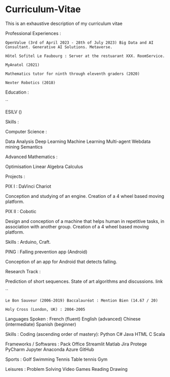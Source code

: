 # Curriculum-Vitae
This is an exhaustive description of my curriculum vitae

Professional Experiences :

``
  OpenValue (3rd of April 2023 - 28th of July 2023)
    Big Data and AI Consultant.
    Generative AI Solutions. Metaverse.
``

``
  Hôtel Sofitel Le Faubourg :
    Server at the restuarant XXX. RoomService.
``

``
  MyAnatol (2021)
``

``
  Mathematics tutor for ninth through eleventh graders (2020)
``

``
  Nexter Robotics (2018)
`` 
  
Education :

``

ESILV ()

Skills :

Computer Science : 

Data Analysis
Deep Learning
Machine Learning
Multi-agent
Webdata mining
Semantics

Advanced Mathematics :

Optimisation
Linear Algebra
 Calculus     


Projects :

PIX I : DaVinci Chariot 

Conception and studying of an engine. Creation of a 4 wheel based moving platform.

PIX II : Cobotic

Design and conception of a machine that helps human in repetitive tasks, in association with another group. Creation of a 4 wheel based moving platform. 

Skills :
  Arduino, Craft.
  
PING : Falling prevention app (Android)

Conception of an app for Android that detects falling.

Research Track : 

Prediction of short sequences. State of art algorithms and discussions. link

``

``
  Le Bon Sauveur (2006-2019)
    Baccalauréat : Mention Bien (14.67 / 20)
``

``
  Holy Cross (London, UK) : 2004-2005
``

Languages Spoken :
  French (fluent)
  English (advanced)
  Chinese (intermediate)
  Spanish (beginner)

Skills : 
  Coding (ascending order of mastery):
    Python
    C#
    Java
    HTML
    C
    Scala
  
  Frameworks / Softwares :
    Pack Office
    Streamlit
    Matlab
    Jira
    Protege
    PyCharm
    Jupyter
    Anaconda
    Azure
    GitHub
  
  Sports : 
    Golf
    Swimming
    Tennis
    Table tennis
    Gym
    
  Leisures :
    Problem Solving
    Video Games
    Reading
    Drawing
    
		
    
  
    
